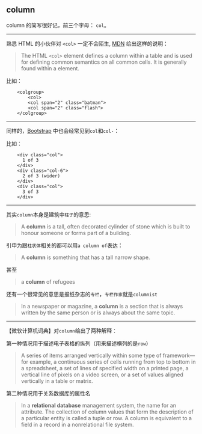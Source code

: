 
## column

column 的简写很好记，前三个字母： `col`。

---
熟悉 HTML 的小伙伴对 `<col>` 一定不会陌生, [MDN][1] 给出这样的说明：
> The HTML `<col>` element defines a column within a table and is used for defining common semantics on all common cells. It is generally found within a <colgroup> element.

比如：
```
    <colgroup>
        <col>
        <col span="2" class="batman">
        <col span="2" class="flash">
    </colgroup>
```
---
同样的，[Bootstrap][2] 中也会经常见到`col`和`col-`：

比如：
```
    <div class="col">
      1 of 3
    </div>
    <div class="col-6">
      2 of 3 (wider)
    </div>
    <div class="col">
      3 of 3
    </div>
```
---

其实`column`本身是建筑中`柱子`的意思:

> A **column** is a tall, often decorated cylinder of stone which is built to honour someone or forms part of a building. 

引申为跟`柱状体`相关的都可以用`a column of`表达：
> A **column** is something that has a tall narrow shape. 

甚至 
> a **column** of refugees


还有一个很常见的意思是报纸杂志的`专栏`，`专栏作家`就是`columnist`

> In a newspaper or magazine, a **column** is a section that is always written by the same person or is always about the same topic. 

---
【微软计算机词典】对`column`给出了两种解释：

第一种情况用于描述电子表格的纵列（用来描述横列的是`row`）
> A series of items arranged vertically within some type of framework—for example, a continuous series of cells running from top to bottom in a spreadsheet, a set of lines of specified width on a printed page, a vertical line of pixels on a video screen, or a set of values aligned vertically in a table or matrix.

第二种情况用于关系数据库的属性名

> In a **relational database** management system, the name for an attribute. The collection of column values that form the description of a particular entity is called a tuple or row. A column is equivalent to a field in a record in a nonrelational file system.

[1]: https://developer.mozilla.org/en-US/docs/Web/HTML/Element/col
[2]: https://getbootstrap.com/docs/4.0/layout/grid/
